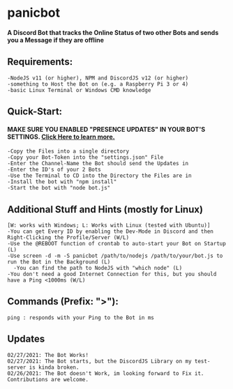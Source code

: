 # panicbot
#### A Discord Bot that tracks the Online Status of two other Bots and sends you a Message if they are offline

## Requirements:
```
-NodeJS v11 (or higher), NPM and DiscordJS v12 (or higher)
-something to Host the Bot on (e.g. a Raspberry Pi 3 or 4)
-basic Linux Terminal or Windows CMD knowledge
```

## Quick-Start:
#### MAKE SURE YOU ENABLED "PRESENCE UPDATES" IN YOUR BOT'S SETTINGS. [Click Here to learn more.](https://stackoverflow.com/questions/61914382/how-can-i-check-if-a-person-has-went-online-offline-etc-in-discord-js/65476091#65476091)
```
-Copy the Files into a single directory
-Copy your Bot-Token into the "settings.json" File
-Enter the Channel-Name the Bot should send the Updates in
-Enter the ID's of your 2 Bots
-Use the Terminal to CD into the Directory the Files are in
-Install the bot with "npm install"
-Start the bot with "node bot.js"
```

## Additional Stuff and Hints (mostly for Linux)
```
[W: works with Windows; L: Works with Linux (tested with Ubuntu)]
-You can get Every ID by enabling the Dev-Mode in Discord and then Right-Clicking the Profile/Server (W/L)
-Use the @REBOOT function of crontab to auto-start your Bot on Startup (L)
-Use screen -d -m -S panicbot /path/to/nodejs /path/to/your/bot.js to run the Bot in the Background (L)
  -You can find the path to NodeJS with "which node" (L)
-You don't need a good Internet Connection for this, but you should have a Ping <1000ms (W/L)
```

## Commands (Prefix: ">"):
```
ping : responds with your Ping to the Bot in ms
```

## Updates
```
02/27/2021: The Bot Works!
02/27/2021: The Bot starts, but the DiscordJS Library on my test-server is kinda broken.
02/26/2021: The Bot doesn't Work, im looking forward to Fix it. Contributions are welcome.
```
